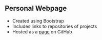 ## Personal Webpage
- Created using Bootstrap
- Includes links to repositories of projects
- Hosted as a [page](https://averyramirez.github.io) on GitHub
